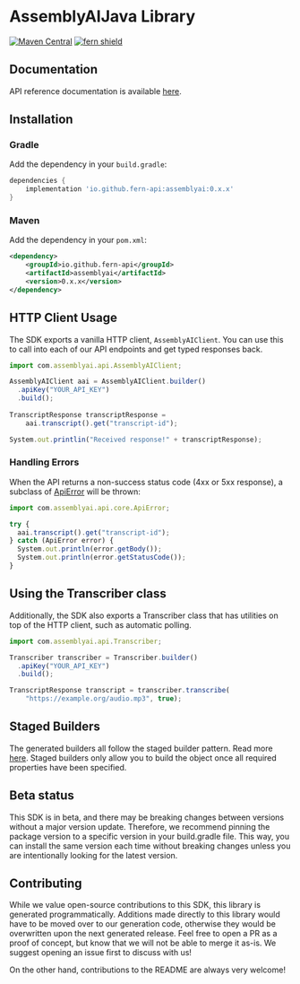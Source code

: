 # AssemblyAIJava Library

[![Maven Central](https://img.shields.io/maven-central/v/io.github.fern-api/assemblyai)](https://central.sonatype.com/artifact/io.github.fern-api/assemblyai)
[![fern shield](https://img.shields.io/badge/%F0%9F%8C%BF-SDK%20generated%20by%20Fern-brightgreen)](https://github.com/fern-api/fern)

## Documentation

API reference documentation is available [here](https://www.assemblyai.com/docs/).

## Installation

### Gradle

Add the dependency in your `build.gradle`:

```groovy
dependencies {
    implementation 'io.github.fern-api:assemblyai:0.x.x'
}
```

### Maven

Add the dependency in your `pom.xml`:

```xml
<dependency>
    <groupId>io.github.fern-api</groupId>
    <artifactId>assemblyai</artifactId>
    <version>0.x.x</version>
</dependency>
```

## HTTP Client Usage

The SDK exports a vanilla HTTP client, `AssemblyAIClient`. You can
use this to call into each of our API endpoints and get typed
responses back.

```typescript
import com.assemblyai.api.AssemblyAIClient;

AssemblyAIClient aai = AssemblyAIClient.builder()
  .apiKey("YOUR_API_KEY")
  .build();
  
TranscriptResponse transcriptResponse = 
    aai.transcript().get("transcript-id");

System.out.printlin("Received response!" + transcriptResponse);
```

### Handling Errors
When the API returns a non-success status code (4xx or 5xx response),
a subclass of [ApiError](src/main/java/com/assemblyai/api/core/ApiError.java)
will be thrown:

```ts
import com.assemblyai.api.core.ApiError;

try {
  aai.transcript().get("transcript-id");
} catch (ApiError error) {
  System.out.println(error.getBody());
  System.out.println(error.getStatusCode());
}
```

## Using the Transcriber class
Additionally, the SDK also exports a Transcriber class that has
utilities on top of the HTTP client, such as automatic polling.

```typescript
import com.assemblyai.api.Transcriber;

Transcriber transcriber = Transcriber.builder()
  .apiKey("YOUR_API_KEY")
  .build();

TranscriptResponse transcript = transcriber.transcribe(
    "https://example.org/audio.mp3", true);
```


## Staged Builders
The generated builders all follow the staged builder pattern. 
Read more [here](https://immutables.github.io/immutable.html#staged-builder).
Staged builders only allow you to build the object once all required 
properties have been specified. 

## Beta status
This SDK is in beta, and there may be breaking changes between versions 
without a major version update. Therefore, we recommend pinning the package
version to a specific version in your build.gradle file. This way, you can 
install the same version each time without breaking changes unless you are
intentionally looking for the latest version.

## Contributing
While we value open-source contributions to this SDK, this library 
is generated programmatically. Additions made directly to this library 
would have to be moved over to our generation code, otherwise they would 
be overwritten upon the next generated release. Feel free to open a PR as a
proof of concept, but know that we will not be able to merge it as-is. 
We suggest opening an issue first to discuss with us!

On the other hand, contributions to the README are always very welcome!
